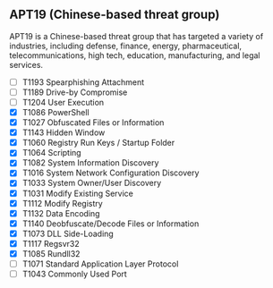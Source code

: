 APT19 (Chinese-based threat group)
----------------------------------
APT19 is a Chinese-based threat group that has targeted a variety of industries, including defense, finance, energy, pharmaceutical, telecommunications, high tech, education, manufacturing, and legal services.
 - [ ] T1193	Spearphishing Attachment
 - [ ] T1189	Drive-by Compromise
 - [ ] T1204	User Execution
 - [x] T1086	PowerShell
 - [x] T1027	Obfuscated Files or Information
 - [x] T1143	Hidden Window
 - [x] T1060	Registry Run Keys / Startup Folder
 - [x] T1064	Scripting
 - [x] T1082	System Information Discovery
 - [x] T1016	System Network Configuration Discovery
 - [x] T1033	System Owner/User Discovery
 - [x] T1031	Modify Existing Service
 - [x] T1112	Modify Registry
 - [x] T1132	Data Encoding
 - [x] T1140	Deobfuscate/Decode Files or Information
 - [x] T1073	DLL Side-Loading
 - [x] T1117	Regsvr32
 - [x] T1085	Rundll32
 - [ ] T1071	Standard Application Layer Protocol
 - [ ] T1043	Commonly Used Port
